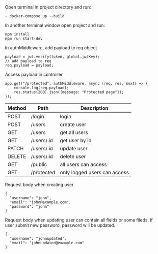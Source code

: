 
Open terminal in project directory and run:

```
- docker-compose up --build

```

In another terminal window open project and run:

```
npm install
npm run start-dev

```

In authMiddleware, add payload to req object
```
payload = jwt.verify(token, global.jwtKey);
// add payload to req
req.payload = payload;
```
Access payload in controller
```
app.get("/protected", authMiddleware, async (req, res, next) => {
    console.log(req.payload);
    res.status(200).json({message: "Protected page"});
});
```


Method | Path | Description
-------|------|------------ 
POST       |/login                           | login
POST       |/users                           | create user                    
GET        |/users                           | get all users                     
GET        |/users/:id                       | get user by id                   
PATCH      |/users/:id                       | update user                    
DELETE     |/users/:id                       | delete user 
GET        |/public                          | all users can access
GET        |/protected                       | only logged users can access


Request body when creating user
```
{
  "username": "john",
  "email": "john@example.com",
  "password": "john"
}
```

Request body when updating user can contain all fields or some fileds. 
If user submit new password, password will be updated.
```
{
  "username": "johnupdated",
  "email": "johnupdated@example.com"
}
```
